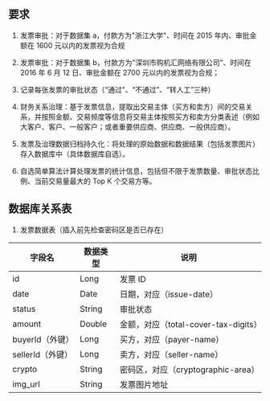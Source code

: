 ## 要求

1. 发票审批：对于数据集 a，付款方为"浙江大学"、时间在 2015 年内、审批金额在 1600 元以内的发票视为合规

2. 发票审批：对于数据集 b，付款方为"深圳市购机汇网络有限公司"、时间在 2016 年 6 月 12 日、审批金额在 2700 元以内的发票视为合规；

3. 记录每张发票的审批状态（“通过”、“不通过”、“转人工”三种）

4. 财务关系治理：基于发票信息，提取出交易主体（买方和卖方）间的交易关系，并按照金额、交易频度等信息将交易主体按照买方和卖方分类表述（例如大客户、客户、一般客户；或者重要供应商、供应商、一般供应商）。

5. 发票及治理数据归档持久化：将处理的原始数据和数据结果（包括发票图片）存入数据库中（具体数据库自选）。

6. 自选简单算法计算处理发票的统计信息，包括但不限于发票数量、审批状态比例、当前交易量最大的 Top K 个交易方等。

## 数据库关系表

1. 发票数据表（插入前先检查密码区是否已存在）

| 字段名           | 数据类型 | 说明                                 |
| ---------------- | -------- | ------------------------------------ |
| id               | Long     | 发票 ID                              |
| date             | Date     | 日期，对应（issue-date）             |
| status           | String   | 审批状态                             |
| amount           | Double   | 金额，对应（total-cover-tax-digits） |
| buyerId（外键）  | Long     | 买方，对应（payer-name）             |
| sellerId（外键） | Long     | 卖方，对应（seller-name）            |
| crypto           | String   | 密码区，对应（cryptographic-area）   |
| img_url          | String   | 发票图片地址                         |
